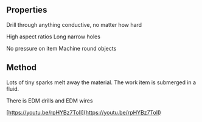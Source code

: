 ## Properties

Drill through anything conductive, no matter how hard

High aspect ratios Long narrow holes

No pressure on item Machine round objects

## Method

Lots of tiny sparks melt away the material. The work item is submerged in a fluid.

There is EDM drills and EDM wires

[https://youtu.be/rpHYBz7ToII](https://youtu.be/rpHYBz7ToII)



